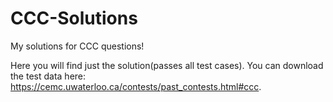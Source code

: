 # CCC-Solutions
My solutions for CCC questions!

Here you will find just the solution(passes all test cases). You can download the test data here: https://cemc.uwaterloo.ca/contests/past_contests.html#ccc.
